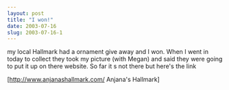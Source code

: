 ```yaml
---
layout: post
title: "I won!"
date: 2003-07-16
slug: 2003-07-16-1
---
```


my local Hallmark had a ornament give away and I won.  When I went in today to collect they took my picture (with Megan) and said they were going to put it up on there website.  So far it s not there but here&apos;s the link

[http://www.anjanashallmark.com/ Anjana&apos;s Hallmark]

